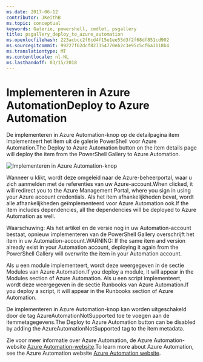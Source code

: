 ```yaml
---
ms.date: 2017-06-12
contributor: JKeithB
ms.topic: conceptual
keywords: Galerie, powershell, cmdlet, psgallery
title: psgallery_deploy_to_azure_automation
ms.openlocfilehash: 223acbcc2f6cd4f15e1ee55d3f2f68df851cd902
ms.sourcegitcommit: 99227f62dcf827354770eb2c3e95c5cf6a3118b4
ms.translationtype: MT
ms.contentlocale: nl-NL
ms.lasthandoff: 03/15/2018
---
```

<a name="deploy-to-azure-automation"></a><span data-ttu-id="448ff-103">Implementeren in Azure Automation</span><span class="sxs-lookup"><span data-stu-id="448ff-103">Deploy to Azure Automation</span></span>
===========================

<span data-ttu-id="448ff-104">De implementeren in Azure Automation-knop op de detailpagina item implementeert het item uit de galerie PowerShell voor Azure Automation.</span><span class="sxs-lookup"><span data-stu-id="448ff-104">The Deploy to Azure Automation button on the item details page will deploy the item from the PowerShell Gallery to Azure Automation.</span></span>

![Implementeren in Azure Automation-knop](Images/DeployToAzureAutomationButton.png)

<span data-ttu-id="448ff-106">Wanneer u klikt, wordt deze omgeleid naar de Azure-beheerportal, waar u zich aanmelden met de referenties van uw Azure-account.</span><span class="sxs-lookup"><span data-stu-id="448ff-106">When clicked, it will redirect you to the Azure Management Portal, where you sign in using your Azure account credentials.</span></span>
<span data-ttu-id="448ff-107">Als het item afhankelijkheden bevat, wordt alle afhankelijkheden geïmplementeerd voor Azure Automation ook.</span><span class="sxs-lookup"><span data-stu-id="448ff-107">If the item includes dependencies, all the dependencies will be deployed to Azure Automation as well.</span></span>

<span data-ttu-id="448ff-108">Waarschuwing: Als het artikel en de versie nog in uw Automation-account bestaat, opnieuw implementeren van de PowerShell Gallery overschrijft het item in uw Automation-account.</span><span class="sxs-lookup"><span data-stu-id="448ff-108">WARNING:  If the same item and version already exist in your Automation account, deploying it again from the PowerShell Gallery will overwrite the item in your Automation account.</span></span>

<span data-ttu-id="448ff-109">Als u een module implementeert, wordt deze weergegeven in de sectie Modules van Azure Automation.</span><span class="sxs-lookup"><span data-stu-id="448ff-109">If you deploy a module, it will appear in the Modules section of Azure Automation.</span></span>  <span data-ttu-id="448ff-110">Als u een script implementeert, wordt deze weergegeven in de sectie Runbooks van Azure Automation.</span><span class="sxs-lookup"><span data-stu-id="448ff-110">If you deploy a script, it will appear in the Runbooks section of Azure Automation.</span></span>

<span data-ttu-id="448ff-111">De implementeren in Azure Automation-knop kan worden uitgeschakeld door de tag AzureAutomationNotSupported toe te voegen aan de itemmetagegevens.</span><span class="sxs-lookup"><span data-stu-id="448ff-111">The Deploy to Azure Automation button can be disabled by adding the AzureAutomationNotSupported tag to the item metadata.</span></span>

<span data-ttu-id="448ff-112">Zie voor meer informatie over Azure Automation, de Azure Automation-website [Azure Automation-website](http://azure.microsoft.com/services/automation/).</span><span class="sxs-lookup"><span data-stu-id="448ff-112">To learn more about Azure Automation, see the Azure Automation website [Azure Automation website](http://azure.microsoft.com/services/automation/).</span></span>

